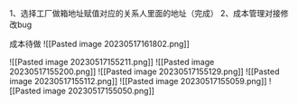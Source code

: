 1、选择工厂做箱地址赋值对应的关系人里面的地址（完成）
2、成本管理对接修改bug


成本待做
![[Pasted image 20230517161802.png]]

![[Pasted image 20230517155211.png]]
![[Pasted image 20230517155200.png]]
![[Pasted image 20230517155129.png]]
![[Pasted image 20230517155112.png]]
![[Pasted image 20230517155059.png]]
![[Pasted image 20230517155050.png]]